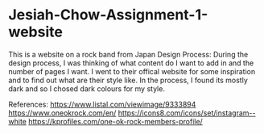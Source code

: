 # Jesiah-Chow-Assignment-1-website
This is a website on a rock band from Japan
Design Process:
During the design process, I was thinking of what content do I want to add in and the number of pages I want.
I went to their offical website for some inspiration and to find out what are their style like. In the process,
I found its mostly dark and so I chosed dark colours for my style. 

References:
https://www.listal.com/viewimage/9333894
https://www.oneokrock.com/en/
https://icons8.com/icons/set/instagram--white
https://kprofiles.com/one-ok-rock-members-profile/